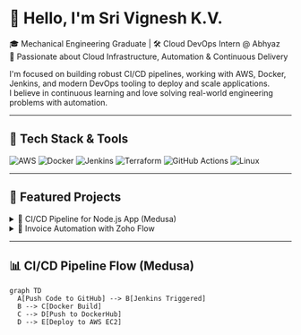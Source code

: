 # 👋 Hello, I'm Sri Vignesh K.V.

🎓 Mechanical Engineering Graduate | 🛠️ Cloud DevOps Intern @ Abhyaz  
🚀 Passionate about Cloud Infrastructure, Automation & Continuous Delivery

I'm focused on building robust CI/CD pipelines, working with AWS, Docker, Jenkins, and modern DevOps tooling to deploy and scale applications.  
I believe in continuous learning and love solving real-world engineering problems with automation.

---

## 🧰 Tech Stack & Tools

![AWS](https://img.shields.io/badge/AWS-FF9900?style=for-the-badge&logo=amazonaws&logoColor=white)
![Docker](https://img.shields.io/badge/Docker-2496ED?style=for-the-badge&logo=docker&logoColor=white)
![Jenkins](https://img.shields.io/badge/Jenkins-D24939?style=for-the-badge&logo=jenkins&logoColor=white)
![Terraform](https://img.shields.io/badge/Terraform-7B42BC?style=for-the-badge&logo=terraform&logoColor=white)
![GitHub Actions](https://img.shields.io/badge/GitHub%20Actions-2088FF?style=for-the-badge&logo=githubactions&logoColor=white)
![Linux](https://img.shields.io/badge/Linux-FCC624?style=for-the-badge&logo=linux&logoColor=black)

---

## 🌟 Featured Projects

<details>
<summary>🔁 CI/CD Pipeline for Node.js App (Medusa)</summary>

A complete CI/CD workflow using **Jenkins**, **Docker**, and **AWS EC2** to automate build, test, and deployment of a Node.js application.

- ✅ Built custom Jenkins pipeline
- ✅ Containerized the app with Docker
- ✅ Hosted on Amazon EC2

🔗 [GitHub Repo](https://github.com/srivigneshkv14/medusa-application)

</details>

<details>
<summary>🤖 Invoice Automation with Zoho Flow</summary>

Automated invoice generation and email notifications using **Zoho Books** and **Zoho Flow** integration.

- 📩 Invoice created in Zoho Books triggers email
- 🔁 Integrated using Zoho Flow custom workflows

</details>

---

## 📊 CI/CD Pipeline Flow (Medusa)

```mermaid
graph TD
  A[Push Code to GitHub] --> B[Jenkins Triggered]
  B --> C[Docker Build]
  C --> D[Push to DockerHub]
  D --> E[Deploy to AWS EC2]
